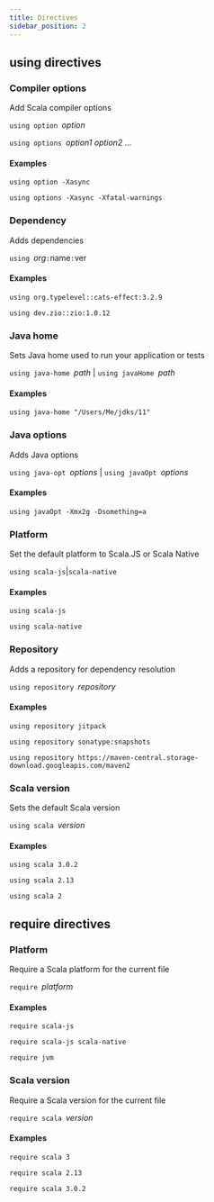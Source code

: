 ```yaml
---
title: Directives
sidebar_position: 2
---
```


## using directives

### Compiler options

Add Scala compiler options

`using option `_option_

`using options `_option1_ _option2_ …

#### Examples
`using option -Xasync`

`using options -Xasync -Xfatal-warnings`

### Dependency

Adds dependencies

`using `_org_`:`name`:`ver

#### Examples
`using org.typelevel::cats-effect:3.2.9`

`using dev.zio::zio:1.0.12`

### Java home

Sets Java home used to run your application or tests

`using java-home `_path_ | `using javaHome `_path_

#### Examples
`using java-home "/Users/Me/jdks/11"`

### Java options

Adds Java options

`using java-opt `_options_ | `using javaOpt `_options_

#### Examples
`using javaOpt -Xmx2g -Dsomething=a`

### Platform

Set the default platform to Scala.JS or Scala Native

`using scala-js`|`scala-native`

#### Examples
`using scala-js`

`using scala-native`

### Repository

Adds a repository for dependency resolution

`using repository `_repository_

#### Examples
`using repository jitpack`

`using repository sonatype:snapshots`

`using repository https://maven-central.storage-download.googleapis.com/maven2`

### Scala version

Sets the default Scala version

`using scala `_version_

#### Examples
`using scala 3.0.2`

`using scala 2.13`

`using scala 2`


## require directives

### Platform

Require a Scala platform for the current file

`require `_platform_

#### Examples
`require scala-js`

`require scala-js scala-native`

`require jvm`

### Scala version

Require a Scala version for the current file

`require scala `_version_

#### Examples
`require scala 3`

`require scala 2.13`

`require scala 3.0.2`

